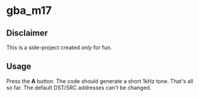 # gba_m17

## Disclaimer
This is a side-project created *only* for fun.

## Usage
Press the **A** button. The code should generate a short 1kHz tone. That's all so far. The default DST/SRC addresses can't be changed.
